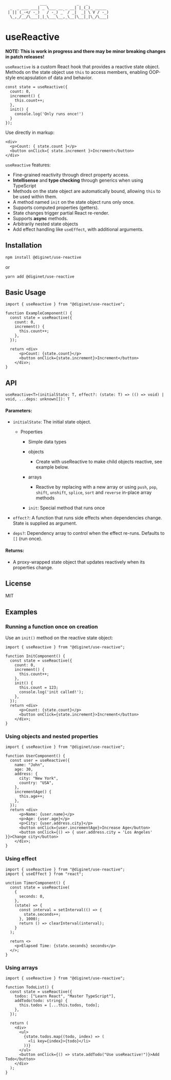 ```asciiarmor
               ___             _   _
  _  _ ___ ___| _ \___ __ _ __| |_(_)_ _____ 
 | || (_-</ -_)   / -_) _` / _|  _| \ V / -_)
  \_,_/__/\___|_|_\___\__,_\__|\__|_|\_/\___|
```
# useReactive

**NOTE: This is work in progress and there may be minor breaking changes in patch releases!**

`useReactive` is a custom React hook that provides a reactive state object. Methods on the state object use `this` to access members, enabling OOP-style encapsulation of data and behavior.

```tsx
const state = useReactive({
  count: 0,
  increment() {
    this.count++;
  },
  init() {
    console.log('Only runs once!')
  }
});
```

Use directly in markup:


```tsx
<div>
  <p>Count: { state.count }</p>
  <button onClick={ state.increment }>Increment</button>
</div>
```

`useReactive` features:

- Fine-grained reactivity through direct property access. 
- **Intellisense** and **type checking** through generics when using TypeScript 
- Methods on the state object are automatically bound, allowing `this` to be used within them. 
- A method named `init` on the state object runs only once.
- Supports computed properties (getters). 
- State changes trigger partial React re-render.
- Supports **async** methods.
- Arbitrarily nested state objects
- Add effect handling like `useEffect`, with additional arguments.

## Installation


```sh
npm install @diginet/use-reactive
```

or

```sh
yarn add @diginet/use-reactive
```

## Basic Usage

```tsx
import { useReactive } from "@diginet/use-reactive";

function ExampleComponent() {
  const state = useReactive({
    count: 0,
    increment() {
      this.count++;
    },
  });

  return <div>
      <p>Count: {state.count}</p>
      <button onClick={state.increment}>Increment</button>
    </div>;
}
```

## API

`useReactive<T>(initialState: T, effect?: (state: T) => (() => void) | void, ...deps: unknown[]): T`

#### Parameters:

- `initialState`: The initial state object.
  - Properties
    - Simple data types
    - objects
      - Create with useReactive to make child objects reactive, see example below.

    - arrays
      - Reactive by replacing with a new array or using `push`, `pop`, `shift`, `unshift`, `splice`, `sort` and `reverse` in-place array methods

    - `init`: Special method that runs once

- `effect?`: A function that runs side effects when dependencies change. State is supplied as argument.
- `deps?`: Dependency array to control when the effect re-runs. Defaults to `[]` (run once).

#### Returns:

- A proxy-wrapped state object that updates reactively when its properties change.

## License

MIT

## Examples

### Running a function once on creation

Use an `init()` method on the reactive state object:

```tsx
import { useReactive } from "@diginet/use-reactive";

function InitComponent() {
  const state = useReactive({
    count: 0,
    increment() {
      this.count++;
    },
    init() {
      this.count = 123;
      console.log('init called!');
    },
  });
  return <div>
      <p>Count: {state.count}</p>
      <button onClick={state.increment}>Increment</button>
    </div>;
}
```

### Using objects and nested properties

```tsx
import { useReactive } from "@diginet/use-reactive";

function UserComponent() {
  const user = useReactive({
    name: "John",
    age: 30,
    address: {
      city: "New York",
      country: "USA",
    },
    incrementAge() {
      this.age++;
    },
  });
  return <div>
      <p>Name: {user.name}</p>
      <p>Age: {user.age}</p>
      <p>City: {user.address.city}</p>
      <button onClick={user.incrementAge}>Increase Age</button>
      <button onClick={() => { user.address.city = 'Los Angeles' }}>Change city</button>
    </div>;
}
```

### Using effect

```tsx
import { useReactive } from "@diginet/use-reactive";
import { useEffect } from "react";

unction TimerComponent() {
  const state = useReactive(
    {
      seconds: 0,
    },
    (state) => {
      const interval = setInterval(() => {
        state.seconds++;
      }, 1000);
      return () => clearInterval(interval);
    }
  );

  return <>
    <p>Elapsed Time: {state.seconds} seconds</p>
  </>;
}
```

### Using arrays

```tsx
import { useReactive } from "@diginet/use-reactive";

function TodoList() {
  const state = useReactive({
    todos: ["Learn React", "Master TypeScript"],
    addTodo(todo: string) {
      this.todos = [...this.todos, todo];
    },
  });

  return (
    <div>
      <ul>
        {state.todos.map((todo, index) => (
          <li key={index}>{todo}</li>
        ))}
      </ul>
      <button onClick={() => state.addTodo("Use useReactive!")}>Add Todo</button>
    </div>
  );
}
```

